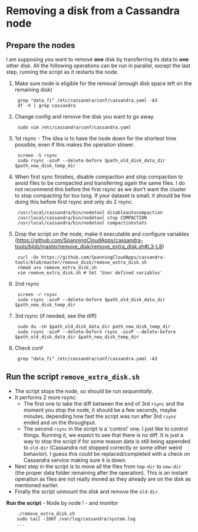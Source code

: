 # Removing a disk from a Cassandra node

## Prepare the nodes

I am supposing you want to remove **one** disk by transferring its data to **one** other disk.
All the following operations can be run in parallel, except the last step, running the script as it restarts the node.

1. Make sure node is eligible for the removal (enough disk space left on the remaining disk)

        grep "data_fi" /etc/cassandra/conf/cassandra.yaml -A3
        df -h | grep cassandra

2. Change config and remove the disk you want to go away.

        sudo vim /etc/cassandra/conf/cassandra.yaml

3. 1st rsync - The idea is to have the node down for the shortest time possible, even if this makes the operation slower.

        screen -S rsync
        sudo rsync -azvP --delete-before $path_old_disk_data_dir $path_new_disk_temp_dir

4. When first sync finishes, disable compaction and stop compaction to avoid files to be compacted and transferring again the same files. I do not recommend this before the first rsync as we don't want the cluster to stop compacting for too long. If your dataset is small, it should be fine doing this before first rsync and only do 2 rsync.

        /usr/local/cassandra/bin/nodetool disableautocompaction
        /usr/local/cassandra/bin/nodetool stop COMPACTION
        /usr/local/cassandra/bin/nodetool compactionstats

5. Drop the script on the node, make it executable and configure variables (https://github.com/SpanningCloudApps/cassandra-tools/blob/master/remove_disk/remove_extra_disk.sh#L3-L8)

        curl -Os https://github.com/SpanningCloudApps/cassandra-tools/blob/master/remove_disk/remove_extra_disk.sh
        chmod u+x remove_extra_disk.sh
        vim remove_extra_disk.sh # Set 'User defined variables'

6. 2nd rsync

        screen -r rsync
        sudo rsync -azvP --delete-before $path_old_disk_data_dir $path_new_disk_temp_dir

7. 3rd rsync (if needed, see the diff)

        sudo du -sh $path_old_disk_data_dir path_new_disk_temp_dir
        sudo rsync -azvP --delete-before rsync -azvP --delete-before $path_old_disk_data_dir $path_new_disk_temp_dir

8. Check conf

        grep "data_fi" /etc/cassandra/conf/cassandra.yaml -A3

## Run the script `remove_extra_disk.sh`

* The script stops the node, so should be run *sequentially*.
* It performs 2 more rsync:
    * The first one to take the diff between the end of 3rd `rsync` and the moment you stop the node, it should be a few seconds, maybe minutes, depending how fast the script was run after 3rd `rsync` ended and on the throughput.
    * The second `rsync` in the script is a 'control' one. I just like to control things. Running it, we expect to see that there is no diff. It is just a way to stop the script if for some reason data is still being appended to `old-dir` (Cassandra not stopped correctly or some other weird behavior). I guess this could be replaced/completed with a check on Cassandra service making sure it is down.
* Next step in the script is to move all the files from `tmp-dir` to `new-dir` (the proper data folder remaining after the operation). This is an instant operation as files are not really moved as they already are on the disk as mentioned earlier.
* Finally the script unmount the disk and remove the `old-dir`.

**Run the script** - Node by node ! - and monitor

        ./remove_extra_disk.sh
        sudo tail -100f /var/log/cassandra/system.log
        ...
